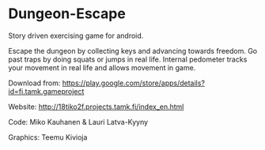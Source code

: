 # Dungeon-Escape

Story driven exercising game for android.

Escape the dungeon by collecting keys and advancing towards freedom.
Go past traps by doing squats or jumps in real life.
Internal pedometer tracks your movement in real life and allows movement in game.

Download from:
https://play.google.com/store/apps/details?id=fi.tamk.gameproject

Website:
http://18tiko2f.projects.tamk.fi/index_en.html

Code: Miko Kauhanen & Lauri Latva-Kyyny 

Graphics: Teemu Kivioja

